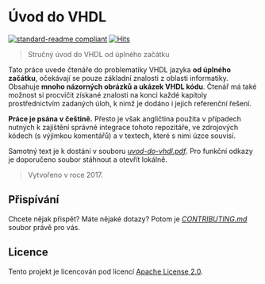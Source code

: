 # Úvod do VHDL

[![standard-readme compliant](https://img.shields.io/badge/readme_style-standard-brightgreen.svg)](https://github.com/RichardLitt/standard-readme)
[![Hits](https://hits.seeyoufarm.com/api/count/incr/badge.svg?url=https%3A%2F%2Fgithub.com%2Fdominiksalvet%2Fuvod-do-vhdl&count_bg=%2379C83D&title_bg=%23555555&icon=&icon_color=%23E7E7E7&title=hits&edge_flat=false)](https://hits.seeyoufarm.com)

> Stručný úvod do VHDL od úplného začátku

Tato práce uvede čtenáře do problematiky VHDL jazyka **od úplného začátku**, očekávají se pouze základní znalosti z oblasti informatiky. Obsahuje **mnoho názorných obrázků a ukázek VHDL kódu**. Čtenář má také možnost si procvičit získané znalosti na konci každé kapitoly prostřednictvím zadaných úloh, k nimž je dodáno i jejich referenční řešení.

**Práce je psána v češtině.** Přesto je však angličtina použita v případech nutných k zajištění správné integrace tohoto repozitáře, ve zdrojových kódech (s výjimkou komentářů) a v textech, které s nimi úzce souvisí.

Samotný text je k dostání v souboru [*uvod-do-vhdl.pdf*](uvod-do-vhdl.pdf). Pro funkční odkazy je doporučeno soubor stáhnout a otevřít lokálně.

> Vytvořeno v roce 2017.

## Přispívání

Chcete nějak přispět? Máte nějaké dotazy? Potom je [*CONTRIBUTING.md*](CONTRIBUTING.md) soubor právě pro vás.

## Licence

Tento projekt je licencován pod licencí [Apache License 2.0](LICENSE).
